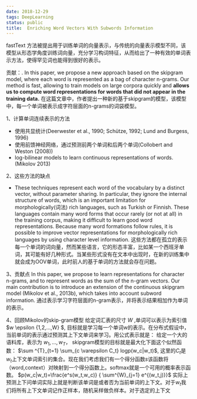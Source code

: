 ```yaml
---
date: 2018-12-29
tags: DeepLearning
status: public
title:  Enriching Word Vectors With Subwords Information 
---
```


fastText 方法被提出用于训练单词的向量表示，与传统的向量表示模型不同，该模型从形态学角度训练词向量，充分学习构词特征，从而给出了一种有效的单词表示方法，使得罕见词也能得到很好的表示。

贡献：. In this paper, we propose a new approach based on the skipgram model, where each word is represented as a bag of character n-grams.  Our method is fast, allowing to train models on large corpora quickly and **allows us to compute word representations for words that did not appear in the training data.**
在这篇文章中，作者提出一种新的基于skipgram的模型，该模型中，每一个单词被表示成字符层面的n-grams的词袋模型。

1、计算单词连续表示的方法
+ 使用共显统计(Deerwester et al., 1990; Schütze, 1992; Lund and Burgess, 1996)
+ 使用前馈神经网络，通过预测前两个单词和后两个单词(Collobert and Weston (2008))
+ log-bilinear models to learn continuous representations of words.(Mikolov 2013)

2、这些方法的缺点
+ These techniques represent each word of the vocabulary by a distinct vector, without parameter sharing. In particular, they ignore the internal structure of words, which is an important limitation for morphologically(词法) rich languages, such as Turkish or Finnish. These languages contain many word forms that occur rarely (or not at all) in the training corpus, making it difficult to learn good word representations. Because many word formations follow rules, it is possible to improve vector representations for morphologically rich languages by using character level information.
这些方法都在孤立的表示每一个单词的词向量，然而某些语言，它的形态丰富，比如某一个西班牙单词，其可能有好几种形式。当某些形式没有在文本中出现时，在新的训练集中就会成为OOV单词，此时前人的基于单词的方法就会存在问题。

3、贡献点
In this paper, we propose to learn representations for character n-grams, and to represent words as the sum of the n-gram vectors. Our main contribution is to introduce an extension of the continuous skipgram model (Mikolov et al., 2013b), which takes into account subword information.
通过表示学习字符层面的n-gram表示，并将表示结果相加作为单词的表示。

4、回顾Mikolov的skip-gram模型
给定词汇表的尺寸 $W$ ,单词可以表示为索引值$w \epsilon \{1,2,...,W\} $, 目标就是学习每一个单词w的表示。在分布式假设中，当前单词的表示通过预测其上下文单词来学习。用公式表示就是：
给定一个大的语料库，表示为 $w_1,...,w_T$， skipgram模型的目标就是最大化下面这个似然函数：
$\sum ^{T}_{t=1} \sum_{c \varepsilon C_t} logp(w_c|w_t)$,
这里的$C_t$是$w_t$上下文单词索引的集合。现在我们考虑我们有一个得分函数$s$该函数将（word,context）对映射到一个得分函数上。softmax就是一个可用的概率表示函数。
$p(w_c|w_t)=\frac{e^s(w_t,w_c)} { \sum^{W}_{j=1} e^{(w_t,j)}}$
实际上预测上下问单词实际上就是判断该单词是或者否为当前单词的上下文。对于$w_t$我们将所有上下文单词记作正样本，随机采样做负样本。对于选定的上下文




